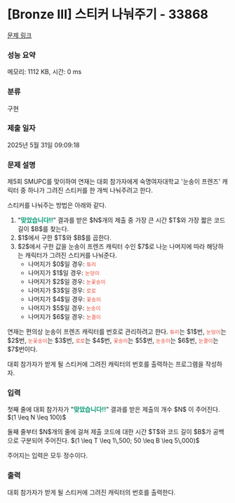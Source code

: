 # [Bronze III] 스티커 나눠주기 - 33868 

[문제 링크](https://www.acmicpc.net/problem/33868) 

### 성능 요약

메모리: 1112 KB, 시간: 0 ms

### 분류

구현

### 제출 일자

2025년 5월 31일 09:09:18

### 문제 설명

<p>제5회 SMUPC를 맞이하여 연재는 대회 참가자에게 숙명여자대학교 '눈송이 프렌즈' 캐릭터 중 하나가 그려진 스티커를 한 개씩 나눠주려고 한다.</p>

<p>스티커를 나눠주는 방법은 아래와 같다.</p>

<ol>
	<li>"<span style="color:#009874;"><strong>맞았습니다!!</strong></span>" 결과를 받은 $N$개의 제출 중 가장 큰 시간 $T$와 가장 짧은 코드 길이 $B$를 찾는다.</li>
	<li>$1$에서 구한 $T$와 $B$를 곱한다.</li>
	<li>$2$에서 구한 값을 눈송이 프렌즈 캐릭터 수인 $7$로 나눈 나머지에 따라 해당하는 캐릭터가 그려진 스티커를 나눠준다.
	<ul>
		<li>나머지가 $0$일 경우: <span style="color:#e74c3c;"><code>튜리</code></span></li>
		<li>나머지가 $1$일 경우: <span style="color:#e74c3c;"><code>눈덩이</code></span></li>
		<li>나머지가 $2$일 경우: <span style="color:#e74c3c;"><code>눈꽃송이</code></span></li>
		<li>나머지가 $3$일 경우: <span style="color:#e74c3c;"><code>로로</code></span></li>
		<li>나머지가 $4$일 경우: <span style="color:#e74c3c;"><code>꽃송이</code></span></li>
		<li>나머지가 $5$일 경우: <span style="color:#e74c3c;"><code>눈송이</code></span></li>
		<li>나머지가 $6$일 경우: <span style="color:#e74c3c;"><code>눈결이</code></span></li>
	</ul>
	</li>
</ol>

<p>연재는 편의상 눈송이 프렌즈 캐릭터를 번호로 관리하려고 한다. <span style="color:#e74c3c;"><code>튜리</code></span>는 $1$번, <span style="color:#e74c3c;"><code>눈덩이</code></span>는 $2$번, <span style="color:#e74c3c;"><code>눈꽃송이</code></span>는 $3$번, <span style="color:#e74c3c;"><code>로로</code></span>는 $4$번, <span style="color:#e74c3c;"><code>꽃송이</code></span>는 $5$번, <span style="color:#e74c3c;"><code>눈송이</code></span>는 $6$번, <span style="color:#e74c3c;"><code>눈결이</code></span>는 $7$번이다.</p>

<p>대회 참가자가 받게 될 스티커에 그려진 캐릭터의 번호를 출력하는 프로그램을 작성하자.</p>

### 입력 

 <p>첫째 줄에 대회 참가자가 "<span style="color:#009874;"><strong>맞았습니다!!</strong></span>" 결과를 받은 제출의 개수 $N$ 이 주어진다. $(1 \leq N \leq 100)$</p>

<p>둘째 줄부터 $N$개의 줄에 걸쳐 제출 코드에 대한 시간 $T$와 코드 길이 $B$가 공백으로 구분되어 주어진다. $(1 \leq T \leq 1\,500; 50 \leq B \leq 5\,000)$</p>

<p>주어지는 입력은 모두 정수이다.</p>

### 출력 

 <p>대회 참가자가 받게 될 스티커에 그려진 캐릭터의 번호를 출력한다.</p>

